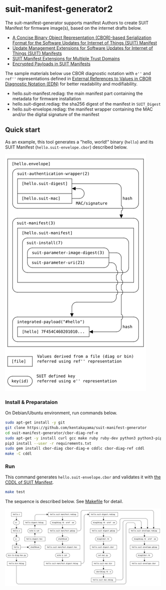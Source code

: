 # suit-manifest-generator2

The suit-manifest-generator supports manifest Authors to create SUIT Manifest for firmware image(s),
based on the internet drafts below.
* [A Concise Binary Object Representation (CBOR)-based Serialization Format for the Software Updates for Internet of Things (SUIT) Manifest](https://datatracker.ietf.org/doc/html/draft-ietf-suit-manifest)
* [Update Management Extensions for Software Updates for Internet of Things (SUIT) Manifests](https://datatracker.ietf.org/doc/html/draft-ietf-suit-update-management)
* [SUIT Manifest Extensions for Multiple Trust Domains](https://datatracker.ietf.org/doc/html/draft-ietf-suit-trust-domains)
* [Encrypted Payloads in SUIT Manifests](https://datatracker.ietf.org/doc/html/draft-ietf-suit-firmware-encryption)

The sample materials below use CBOR diagnostic notation with `e''` and `ref''` representations defined in [External References to Values in CBOR Diagnostic Notation (EDN)](https://datatracker.ietf.org/doc/html/draft-ietf-cbor-edn-e-ref) for better readability and modifiability.
* hello.suit-manifest.rediag: the main manifest part containing the metadata for firmware installation
* hello.suit-digest.rediag: the sha256 digest of the manifest in `SUIT_Digest`
* hello.suit-envelope.rediag: the manifest wrapper containing the MAC and/or the digital signature of the manifest

## Quick start

As an example, this tool generates a "hello, world!" binary (`hello`) and
its SUIT Manifest (`hello.suit-envelope.cbor`) described below.

![](./img/manifest.png)

### Install & Preparataion
On Debian/Ubuntu environment, run commands below.
```bash
sudo apt-get install -y git
git clone https://github.com/kentakayama/suit-manifest-generator
cd suit-manifest-generator/cbor-diag-ref-e
sudo apt-get -y install curl gcc make ruby ruby-dev python3 python3-pip
pip3 install --user -r requirements.txt
sudo gem install cbor-diag cbor-diag-e cddlc cbor-diag-ref cddl
make -C cddl
```

### Run
This command generates `hello.suit-envelope.cbor` and validates it with [the CDDL of SUIT Manifest](https://datatracker.ietf.org/doc/html/draft-ietf-suit-manifest#name-full-cddl).

```bash
make test
```

The sequence is described below. See [Makefile](./Makefile) for detail.

![](./img/flow.png)
